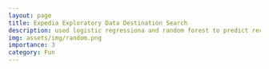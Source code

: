 ```yaml
---
layout: page
title: Expedia Exploratory Data Destination Search
description: used logistic regressiona and random forest to predict recommendations of hotel clusters based on searches and other behaviors.
img: assets/img/random.png
importance: 3
category: Fun
---
```

 

